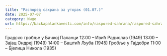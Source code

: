 ```yaml
---
title: "Распоред сахрана за уторак (01.07.)"
date: 2025-07-07
category: Инфо
url: https://backapalankavesti.com/info/raspored-sahrana/raspored-sahrana-za-utorak-01-07/
---
```


Градско гробље у Бачкој Паланци
12:00 – Ивић Радислав (1949)
13:00 – Зајац Ондреј (1949)
14:00 – Баштић Љуба (1945)
Гробље у Гајдобри
11:00 – Бјелица Никола (1935)
